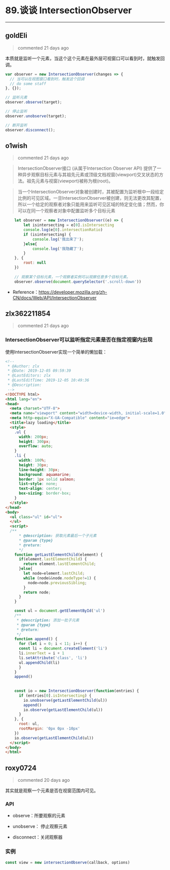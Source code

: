 
 # 89.谈谈 IntersectionObserver 
  
 ***
## goldEli 
 > commented 21 days ago 

本质就是监听一个元素，当这个这个元素在最外层可视窗口可以看到时，就触发回调。


```javascript
var observer = new IntersectionObserver(changes => {
  // 当可以在视图窗口看到时，触发这个回调
  // do some staff
}, {});

// 监听元素
observer.observe(target);

// 停止监听
observer.unobserve(target);

// 断开监听
observer.disconnect();

```
## o1wish 
 > commented 21 days ago 

> IntersectionObserver接口 (从属于Intersection Observer API) 提供了一种异步观察目标元素与其祖先元素或顶级文档视窗(viewport)交叉状态的方法。祖先元素与视窗(viewport)被称为根(root)。

> 当一个IntersectionObserver对象被创建时，其被配置为监听根中一段给定比例的可见区域。一旦IntersectionObserver被创建，则无法更改其配置，所以一个给定的观察者对象只能用来监听可见区域的特定变化值；然而，你可以在同一个观察者对象中配置监听多个目标元素


```javascript
    let observer = new IntersectionObserver((e) => {
        let isintersecting = e[0].isIntersecting
        console.log(e[0].intersectionRatio)
        if (isintersecting) {
            console.log('我出来了');
        }else{
            console.log('我隐藏了');
        }
    }, {
        root: null
    })
    
    // 观察某个目标元素，一个观察者实例可以观察任意多个目标元素。
    observer.observe(document.querySelector('.scroll-down'))

```
- Reference：https://developer.mozilla.org/zh-CN/docs/Web/API/IntersectionObserver
## zlx362211854 
 > commented 21 days ago 

### IntersectionObserver可以监听指定元素是否在指定视窗内出现
使用IntersectionObserver实现一个简单的懒加载：


```html
<!--
 * @Author: zlx
 * @Date: 2019-12-05 09:59:39
 * @LastEditors: zlx
 * @LastEditTime: 2019-12-05 10:49:36
 * @Description: 
 -->
<!DOCTYPE html>
<html lang="en">
<head>
  <meta charset="UTF-8">
  <meta name="viewport" content="width=device-width, initial-scale=1.0">
  <meta http-equiv="X-UA-Compatible" content="ie=edge">
  <title>lazy loading</title>
  <style>
    .ul {
      width: 200px;
      height: 300px;
      overflow: auto;
    }
    .li {
      width: 100%;
      height: 30px;
      line-height: 30px;
      background: aquamarine;
      border: 1px solid salmon;
      list-style: none;
      text-align: center;
      box-sizing: border-box;
    }
  </style>
</head>
<body>
  <ul class="ul" id="ul">
  </ul>
  <script>
  /**
      * @description: 获取元素最后一个子元素
      * @param {type} 
      * @return: 
      */
    function getLastElementChild(element) {
      if(element.lastElementChild) {
        return element.lastElementChild;
      }else{
        let node=element.lastChild;
        while (node&&node.nodeType!=1) {
          node=node.previousSibling;
        }
        return node;
      }
    }

    const ul = document.getElementById('ul')
    /**
     * @description: 添加一批子元素
     * @param {type} 
     * @return: 
     */
    function append() {
      for (let i = 0; i < 11; i++) {
      const li = document.createElement('li')
      li.innerText = i + 1
      li.setAttribute('class', 'li')
      ul.appendChild(li)
      }
    }
    append()
    
    
    const io = new IntersectionObserver(function(entries) {
      if (entries[0].isIntersecting) {
        io.unobserve(getLastElementChild(ul))
        append()
        io.observe(getLastElementChild(ul))
      }
    }, {
      root: ul,
      rootMargin: '0px 0px -10px'
    })
    io.observe(getLastElementChild(ul))
  </script>
</body>
</html>

```
## roxy0724 
 > commented 20 days ago 

其实就是观察一个元素是否在视窗范围内可见。

### API

- observe：所要观察的元素

- unobserve： 停止观察元素

- disconnect：关闭观察器
###  实例


``` javascript
const view = new intersectionObserve(callback, options)

```